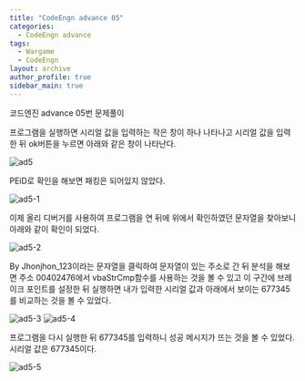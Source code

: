 ```yaml
---
title: "CodeEngn advance 05"
categories:
  - CodeEngn advance
tags:
  - Wargame
  - CodeEngn
layout: archive
author_profile: true
sidebar_main: true
---
```


코드엔진 advance 05번 문제풀이

프로그램을 실행하면 시리얼 값을 입력하는 작은 창이 하나 나타나고 시리얼 값을 입력한 뒤 ok버튼을 누르면 아래와 같은 창이 나타난다.

![ad5](https://user-images.githubusercontent.com/91646923/135481650-1e2a23fb-14ac-4c2a-8266-3faa63ca5c80.JPG)

PEiD로 확인을 해보면 패킹은 되어있지 않았다.

![ad5-1](https://user-images.githubusercontent.com/91646923/135481664-bf3732c7-e4f9-4283-beb6-ed2388fa556e.JPG)

이제 올리 디버거를 사용하여 프로그램을 연 뒤에 위에서 확인하였던 문자열을 찾아보니 아래와 같이 확인이 되었다.

![ad5-2](https://user-images.githubusercontent.com/91646923/135481669-2c674b53-08a6-40f0-a634-9fad933956c7.JPG)

By Jhonjhon_123이라는 문자열을 클릭하여 문자열이 있는 주소로 간 뒤 분석을 해보면 주소 00402476에서 vbaStrCmp함수를 사용하는 것을 볼 수 있고 이 구간에 브레이크 포인트를 설정한 뒤 실행하면 내가 입력한 시리얼 값과 아래에서 보이는 677345를 비교하는 것을 볼 수 있었다.

![ad5-3](https://user-images.githubusercontent.com/91646923/135481676-1de26f90-9b59-45de-acd9-5147e9d04db7.JPG)
![ad5-4](https://user-images.githubusercontent.com/91646923/135481689-7d552cfb-0b4d-4fb4-b718-653e4e90741e.JPG)

프로그램을 다시 실행한 뒤 677345를 입력하니 성공 메시지가 뜨는 것을 볼 수 있었다.
시리얼 값은 677345이다.

![ad5-5](https://user-images.githubusercontent.com/91646923/135481723-700da10d-1864-410d-9dd9-f9f9be3897d7.JPG)
